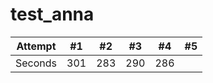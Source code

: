 # test_anna
Attempt | #1 | #2 | #3 | #4 | #5 |
--- | --- | --- | --- |--- |--- |
Seconds | 301 | 283 | 290 | 286 | 
